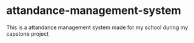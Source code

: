 # attandance-management-system

This is a attandance management system made for my school during my capstone project
